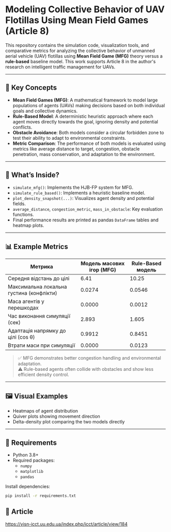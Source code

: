 # Modeling Collective Behavior of UAV Flotillas Using Mean Field Games (Article 8)

This repository contains the simulation code, visualization tools, and comparative metrics for analyzing the collective behavior of unmanned aerial vehicle (UAV) flotillas using **Mean Field Game (MFG)** theory versus a **rule-based** baseline model. This work supports Article 8 in the author's research on intelligent traffic management for UAVs.

---

## 🧠 Key Concepts

- **Mean Field Games (MFG)**: A mathematical framework to model large populations of agents (UAVs) making decisions based on both individual goals and collective dynamics.
- **Rule-Based Model**: A deterministic heuristic approach where each agent moves directly towards the goal, ignoring density and potential conflicts.
- **Obstacle Avoidance**: Both models consider a circular forbidden zone to test their ability to adapt to environmental constraints.
- **Metric Comparison**: The performance of both models is evaluated using metrics like average distance to target, congestion, obstacle penetration, mass conservation, and adaptation to the environment.

---

## 🧪 What’s Inside?

- `simulate_mfg()`: Implements the HJB-FP system for MFG.
- `simulate_rule_based()`: Implements a heuristic baseline model.
- `plot_density_snapshot(...)`: Visualizes agent density and potential fields.
- `average_distance`, `congestion_metric`, `mass_in_obstacle`: Key evaluation functions.
- Final performance results are printed as pandas `DataFrame` tables and heatmap plots.

---

## 📊 Example Metrics

| Метрика                                       | Модель масових ігор (MFG) | Rule-Based модель |
|----------------------------------------------|----------------------------|-------------------|
| Середня відстань до цілі                     | 6.41                       | 10.25             |
| Максимальна локальна густина (конфлікти)     | 0.0274                     | 0.0546            |
| Маса агентів у перешкодах                    | 0.0000                     | 0.0012            |
| Час виконання симуляції (сек)                | 2.893                      | 1.605             |
| Адаптація напрямку до цілі (cos θ)           | 0.9912                     | 0.8451            |
| Втрати маси при симуляції                    | 0.0000                     | 0.0123            |

> ✅ MFG demonstrates better congestion handling and environmental adaptation.  
> ⚠️ Rule-based agents often collide with obstacles and show less efficient density control.

---

## 🖼️ Visual Examples

- Heatmaps of agent distribution
- Quiver plots showing movement direction
- Delta-density plot comparing the two models directly

---

## 🧩 Requirements

- Python 3.8+
- Required packages:
  - `numpy`
  - `matplotlib`
  - `pandas`

Install dependencies:
```bash
pip install -r requirements.txt
```

## 📰 Article 
https://visn-icct.uu.edu.ua/index.php/icct/article/view/184
